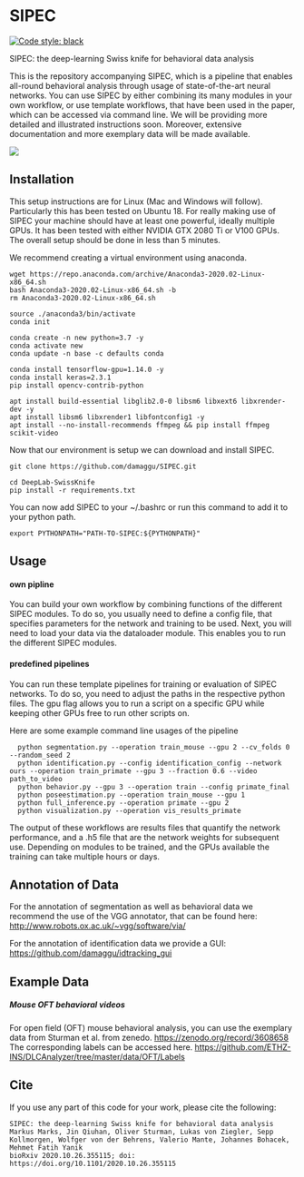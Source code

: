 # SIPEC

[![Code style: black](https://img.shields.io/badge/code%20style-black-000000.svg)](https://github.com/psf/black)

SIPEC: the deep-learning Swiss knife for behavioral data analysis


This is the repository accompanying SIPEC, which is a pipeline that enables all-round behavioral analysis through usage of state-of-the-art neural networks.
You can use SIPEC by either combining its many modules in your own workflow, or use template workflows, that have been used in the paper, which can be accessed via command line.
We will be providing more detailed and illustrated instructions soon. Moreover, extensive documentation and more exemplary data will be made available.

![](misc/Supplementary%20Video%201.gif)

## Installation

This setup instructions are for Linux (Mac and Windows will follow). 
Particularly this has been tested on Ubuntu 18.
For really making use of SIPEC your machine should have at least one powerful, ideally multiple GPUs.
It has been tested with either NVIDIA GTX 2080 Ti or V100 GPUs.
The overall setup should be done in less than 5 minutes. 

We recommend creating a virtual environment using anaconda.

  ```
wget https://repo.anaconda.com/archive/Anaconda3-2020.02-Linux-x86_64.sh
bash Anaconda3-2020.02-Linux-x86_64.sh -b
rm Anaconda3-2020.02-Linux-x86_64.sh

source ./anaconda3/bin/activate
conda init

conda create -n new python=3.7 -y
conda activate new
conda update -n base -c defaults conda

conda install tensorflow-gpu=1.14.0 -y
conda install keras=2.3.1
pip install opencv-contrib-python

apt install build-essential libglib2.0-0 libsm6 libxext6 libxrender-dev -y
apt install libsm6 libxrender1 libfontconfig1 -y
apt install --no-install-recommends ffmpeg && pip install ffmpeg scikit-video
  ```

Now that our environment is setup we can download and install SIPEC.

  ```
git clone https://github.com/damaggu/SIPEC.git

cd DeepLab-SwissKnife
pip install -r requirements.txt
  ```
You can now add SIPEC to your ~/.bashrc or run this command to add it to your python path.
  ```
export PYTHONPATH="PATH-TO-SIPEC:${PYTHONPATH}"
  ```

## Usage

#### own pipline
You can build your own workflow by combining functions of the different SIPEC modules.
To do so, you usually need to define a config file, that specifies parameters for the network and training to be used.
Next, you will need to load your data via the dataloader module.
This enables you to run the different SIPEC modules.

#### predefined pipelines

You can run these template pipelines for training or evaluation of SIPEC networks.
To do so, you need to adjust the paths in the respective python files.
The gpu flag allows you to run a script on a specific GPU while keeping other GPUs free to run other scripts on.

Here are some example command line usages of the pipeline
  ```
    python segmentation.py --operation train_mouse --gpu 2 --cv_folds 0 --random_seed 2
    python identification.py --config identification_config --network ours --operation train_primate --gpu 3 --fraction 0.6 --video path_to_video
    python behavior.py --gpu 3 --operation train --config primate_final
    python poseestimation.py --operation train_mouse --gpu 1
    python full_inference.py --operation primate --gpu 2
    python visualization.py --operation vis_results_primate
  ```

The output of these workflows are results files that quantify the network performance, and a .h5 file that are the network weights for subsequent use.
Depending on modules to be trained, and the GPUs available the training can take multiple hours or days.

## Annotation of Data

For the annotation of segmentation as well as behavioral data we recommend the use of the VGG annotator, that can be found here:
http://www.robots.ox.ac.uk/~vgg/software/via/

For the annotation of identification data we provide a GUI:
https://github.com/damaggu/idtracking_gui

## Example Data

##### Mouse OFT behavioral videos
For open field (OFT) mouse behavioral analysis, you can use the exemplary data from Sturman et al. from zenedo.
https://zenodo.org/record/3608658
The corresponding labels can be accessed here.
https://github.com/ETHZ-INS/DLCAnalyzer/tree/master/data/OFT/Labels

## Cite

If you use any part of this code for your work, please cite the following:

  ```
  SIPEC: the deep-learning Swiss knife for behavioral data analysis
  Markus Marks, Jin Qiuhan, Oliver Sturman, Lukas von Ziegler, Sepp Kollmorgen, Wolfger von der Behrens, Valerio Mante, Johannes Bohacek, Mehmet Fatih Yanik
  bioRxiv 2020.10.26.355115; doi: https://doi.org/10.1101/2020.10.26.355115
  ```
